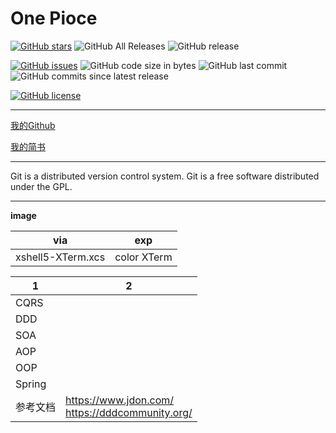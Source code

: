 # One Pioce

[![GitHub stars](https://img.shields.io/github/stars/mainiubaba/One.svg?style=social)](https://github.com/mainiubaba/One/stargazers)
![GitHub All Releases](https://img.shields.io/github/downloads/mainiubaba/One/total.svg?style=social)
![GitHub release](https://img.shields.io/github/release/mainiubaba/One.svg?style=social)

[![GitHub issues](https://img.shields.io/github/issues/mainiubaba/One.svg?style=popout)](https://github.com/mainiubaba/One/issues)
![GitHub code size in bytes](https://img.shields.io/github/languages/code-size/mainiubaba/One.svg?color=blueviolet&logoColor=write&style=popout-square)
![GitHub last commit](https://img.shields.io/github/last-commit/mainiubaba/One.svg)
![GitHub commits since latest release](https://img.shields.io/github/commits-since/mainiubaba/One/latest.svg)

[![GitHub license](https://img.shields.io/github/license/mainiubaba/One.svg?color=red&style=popout)](https://github.com/mainiubaba/One)

---
[我的Github](https://github.com/mainiubaba)

[我的简书](https://www.jianshu.com/u/e5a52550a07a)



---

Git is a distributed version control system. Git is a free software distributed under the GPL.


---

**image**

|via|exp|
|-|-|
|xshell5-XTerm.xcs| color XTerm|


|1|2|
|-|-|
|CQRS||
|DDD||
|SOA||
|AOP||
|OOP||
|Spring||
|参考文档|https://www.jdon.com/ <br> https://dddcommunity.org/|-|-|-|
